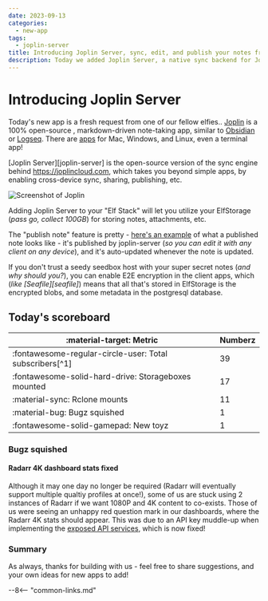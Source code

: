 ```yaml
---
date: 2023-09-13
categories:
  - new-app
tags:
  - joplin-server
title: Introducing Joplin Server, sync, edit, and publish your notes from anywhere
description: Today we added Joplin Server, a native sync backend for Joplin, allowing for multi-client editing, publishing, etc.
---
```

# Introducing Joplin Server

Today's new app is a fresh request from one of our fellow elfies.. [Joplin](https://joplinapp.org/) is a 100% open-source , markdown-driven note-taking app, similar to [Obsidian](https://obsidian.md/) or [Logseq](https://logseq.com/). There are [apps](https://joplinapp.org/) for Mac, Windows, and Linux, even a terminal app!

[Joplin Server][joplin-server] is the open-source version of the sync engine behind https://joplincloud.com, which takes you beyond simple apps, by enabling cross-device sync, sharing, publishing, etc.

![Screenshot of Joplin](/images/screenshots/joplin-server.png)

Adding Joplin Server to your "Elf Stack" will let you utilize your ElfStorage (*pass go, collect 100GB*) for storing notes, attachments, etc.

The "publish note" feature is pretty - [here's an example](https://funkypenguin-joplin-server.elfhosted.com/shares/6m2JjKW5zUqtZrWNMj1lNI) of what a published note looks like - it's published by joplin-server (*so you can edit it with any client on any device*), and it's auto-updated whenever the note is updated.

If you don't trust a seedy seedbox host with your super secret notes (*and why should you?*), you can enable E2E encryption in the client apps, which (*like [Seafile][seafile]*) means that all that's stored in ElfStorage is the encrypted blobs, and some metadata in the postgresql database.


<!-- more -->

## Today's scoreboard

:material-target: Metric | Numberz
---------|----------
:fontawesome-regular-circle-user: Total subscribers[^1] | 39
:fontawesome-solid-hard-drive: Storageboxes mounted | 17
:material-sync: Rclone mounts | 11
:material-bug: Bugz squished | 1
:fontawesome-solid-gamepad: New toyz | 1

### Bugz squished

#### Radarr 4K dashboard stats fixed

Although it may one day no longer be required (Radarr will eventually support multiple qualtiy profiles at once!), some of us are stuck using 2 instances of Radarr if we want 1080P and 4K content to co-exists. Those of us were seeing an unhappy red question mark in our dashboards, where the Radarr 4K stats should appear. This was due to an API key muddle-up when implementing the [exposed API services](/blog/2023/08/31/exposing-apis-without-sso/), which is now fixed!

### Summary

As always, thanks for building with us - feel free to share suggestions, and your own ideas for new apps to add!

--8<-- "common-links.md"